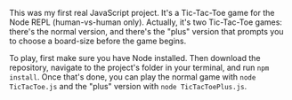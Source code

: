 This was my first real JavaScript project. It's a Tic-Tac-Toe game for the Node REPL (human-vs-human only). Actually, it's two Tic-Tac-Toe games: there's the normal version, and there's the "plus" version that prompts you to choose a board-size before the game begins.

To play, first make sure you have Node installed. Then download the repository, navigate to the project's folder in your terminal, and run `npm install`. Once that's done, you can play the normal game with `node TicTacToe.js` and the "plus" version with `node TicTacToePlus.js`.
